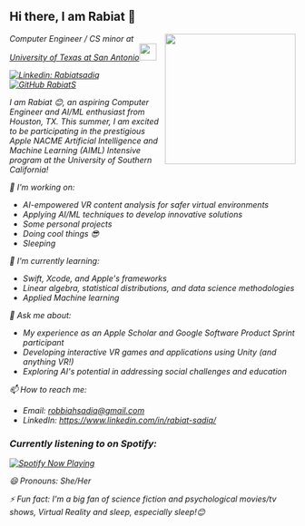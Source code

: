 ## Hi there, I am Rabiat 👋  


<!-- **RabiatS/RabiatS** is a ✨ _special_ ✨ repository because its `README.md` (this file) appears on your GitHub profile. -->
<img align='right' src="https://media.giphy.com/media/ieyl9zmCjO4b4t6qoY/giphy.gif" width="230"> 
<p><em>Computer Engineer / CS minor at <a href="https://www.utsa.edu/">University of Texas at San Antonio</a><img src="https://media.giphy.com/media/fYSnHlufseco8Fh93Z/giphy.gif" width="30">


[![Linkedin: Rabiatsadiq](https://img.shields.io/badge/-rabiatsadiq-blue?style=flat-square&logo=Linkedin&logoColor=white&link=https://www.linkedin.com/in/rabiat-sadiq/)](https://www.linkedin.com/in/rabiat-sadiq/)
[![GitHub RabiatS](https://img.shields.io/github/followers/rabiats?label=follow&style=social)](https://github.com/RabiatS)


I am Rabiat 😊, an aspiring Computer Engineer and AI/ML enthusiast from Houston, TX. This summer, I am excited to be participating in the prestigious Apple NACME Artificial Intelligence and Machine Learning (AIML) Intensive program at the University of Southern California!

🔭 I'm working on:
- AI-empowered VR content analysis for safer virtual environments
- Applying AI/ML techniques to develop innovative solutions
- Some personal projects
- Doing cool things 😎
- Sleeping

🌱 I'm currently learning:
- Swift, Xcode, and Apple's frameworks
- Linear algebra, statistical distributions, and data science methodologies
- Applied Machine learning

💬 Ask me about:
- My experience as an Apple Scholar and Google Software Product Sprint participant
- Developing interactive VR games and applications using Unity (and anything VR!)
- Exploring AI's potential in addressing social challenges and education

📫 How to reach me:
- Email: robbiahsadiq@gmail.com
- LinkedIn: https://www.linkedin.com/in/rabiat-sadiq/


### Currently listening to on Spotify:

<!-- [![spotify-github-profile](https://spotify-github-profile.vercel.app/api/view?uid=227cg7ehrjpmdh54zp7epu7wq&cover_image=true&theme=novatorem&show_offline=false&background_color=121212&interchange=true&bar_color=53b14f&bar_color_cover=false)](https://spotify-github-profile.vercel.app/api/view?uid=227cg7ehrjpmdh54zp7epu7wq&redirect=true)  -->

<!--  line before: href="https://spotify-github-profile.vercel.app/api/view? -->
<div align="left">
  <a href="https://spotify-github-profile.kittinanx.com/api/view?uid=227cg7ehrjpmdh54zp7epu7wq&cover_image=true&theme=novatorem&show_offline=false&background_color=121212&interchange=true&bar_color=53b14f&bar_color_cover=false">
    <img src="https://spotify-github-profile.kittinanx.com/api/view?uid=227cg7ehrjpmdh54zp7epu7wq&cover_image=true&theme=novatorem&show_offline=false&background_color=121212&interchange=true&bar_color=53b14f&bar_color_cover=false" alt="Spotify Now Playing">
    
  </a>
</div>


😄 Pronouns: She/Her

⚡ Fun fact:
I'm a big fan of science fiction and psychological movies/tv shows, Virtual Reality and sleep, especially sleep!😊

